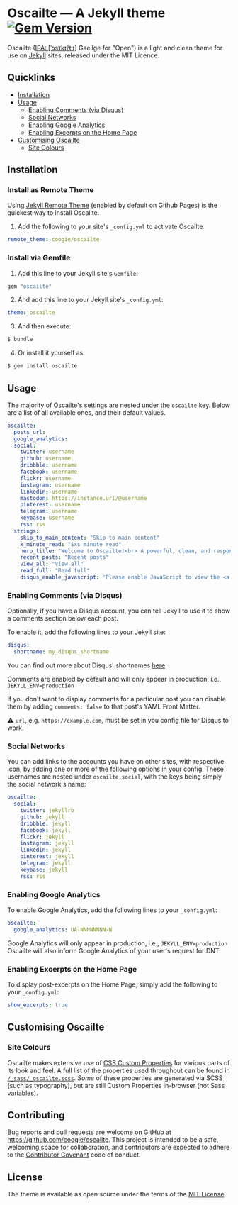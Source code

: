 # Oscailte &mdash; A Jekyll theme [![Gem Version](https://img.shields.io/gem/v/oscailte?style=flat-square)](https://rubygems.org/gems/oscailte)

Oscailte ([IPA: [ˈɔsˠkɪlʲtʲɪ]](http://en.wiktionary.org/wiki/Appendix:Irish_pronunciation) Gaeilge for "Open") is a light and clean theme for use on [Jekyll](https://jekyllrb.org/) sites, released under the MIT Licence.

## Quicklinks
  - [Installation](#installation)
  - [Usage](#usage)
    - [Enabling Comments (via Disqus)](#enabling-comments-via-disqus)
    - [Social Networks](#social-networks)
    - [Enabling Google Analytics](#enabling-google-analytics)
    - [Enabling Excerpts on the Home Page](#enabling-excerpts-on-the-home-page)
  - [Customising Oscailte](#customising-oscailte)
    - [Site Colours](#site-colours)

## Installation

### Install as Remote Theme</strong></summary>

Using [Jekyll Remote Theme](https://github.com/benbalter/jekyll-remote-theme) (enabled
by default on Github Pages) is the quickest way to install Oscailte.

1. Add the following to your site's `_config.yml` to activate Oscailte

  ```yml
  remote_theme: coogie/oscailte
  ```

### Install via Gemfile</strong></summary>

1. Add this line to your Jekyll site's `Gemfile`:

```ruby
gem "oscailte"
```

2. And add this line to your Jekyll site's `_config.yml`:

```yaml
theme: oscailte
```

3. And then execute:

```sh
$ bundle
```

4. Or install it yourself as:

```sh
$ gem install oscailte
```

## Usage

The majority of Oscailte's settings are nested under the `oscailte` key.
Below are a list of all available ones, and their default values.

```yml
oscailte:
  posts_url:
  google_analytics:
  social:
    twitter: username
    github: username
    dribbble: username
    facebook: username
    flickr: username
    instagram: username
    linkedin: username
    mastodon: https://instance.url/@username
    pinterest: username
    telegram: username
    keybase: username
    rss: rss
  strings:
    skip_to_main_content: "Skip to main content"
    x_minute_read: "$x$ minute read"
    hero_title: "Welcome to Oscailte!<br> A powerful, clean, and responsive Jekyll theme."
    recent_posts: "Recent posts"
    view_all: "View all"
    read_full: "Read full"
    disqus_enable_javascript: 'Please enable JavaScript to view the <a href="https://disqus.com/?ref_noscript" rel="nofollow">comments powered by Disqus</a>.'
```

### Enabling Comments (via Disqus)

Optionally, if you have a Disqus account, you can tell Jekyll to use it to show a comments
section below each post.

To enable it, add the following lines to your Jekyll site:

```yml
disqus:
  shortname: my_disqus_shortname
```

You can find out more about Disqus' shortnames [here](https://help.disqus.com/installation/whats-a-shortname).

Comments are enabled by default and will only appear in production, i.e.,
`JEKYLL_ENV=production`

If you don't want to display comments for a particular post you can disable them by adding
`comments: false` to that post's YAML Front Matter.

:warning: `url`, e.g. `https://example.com`, must be set in you config file for Disqus to
work.

### Social Networks

You can add links to the accounts you have on other sites, with respective icon, by adding
one or more of the following options in your config. These usernames are nested under
`oscailte.social`, with the keys being simply the social network's name:

```yml
oscailte:
  social:
    twitter: jekyllrb
    github: jekyll
    dribbble: jekyll
    facebook: jekyll
    flickr: jekyll
    instagram: jekyll
    linkedin: jekyll
    pinterest: jekyll
    telegram: jekyll
    keybase: jekyll
    rss: rss
```

### Enabling Google Analytics

To enable Google Analytics, add the following lines to your `_config.yml`:

```yml
oscailte:
  google_analytics: UA-NNNNNNNN-N
```

Google Analytics will only appear in production, i.e., `JEKYLL_ENV=production`
Oscailte will also inform Google Analytics of your user's request for DNT.

### Enabling Excerpts on the Home Page

To display post-excerpts on the Home Page, simply add the following to your `_config.yml`:

```yaml
show_excerpts: true
```

## Customising Oscailte

### Site Colours

Oscailte makes extensive use of [CSS Custom Properties](https://developer.mozilla.org/en-US/docs/Web/CSS/--*)
for various parts of its look and feel. A full list of the properties used throughout can
be found in [`/_sass/_oscailte.scss`](./_sass/_oscailte.scss#L40). _Some_ of these
properties are generated via SCSS (such as typography), but are still Custom Properties
in-browser (not Sass variables).

## Contributing

Bug reports and pull requests are welcome on GitHub at https://github.com/coogie/oscailte.
This project is intended to be a safe, welcoming space for collaboration, and contributors
are expected to adhere to the [Contributor Covenant](https://contributor-covenant.org)
code of conduct.

## License

The theme is available as open source under the terms of the [MIT License](https://opensource.org/licenses/MIT).
